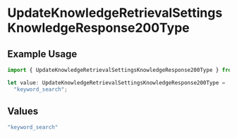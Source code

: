 # UpdateKnowledgeRetrievalSettingsKnowledgeResponse200Type

## Example Usage

```typescript
import { UpdateKnowledgeRetrievalSettingsKnowledgeResponse200Type } from "@orq-ai/node/models/operations";

let value: UpdateKnowledgeRetrievalSettingsKnowledgeResponse200Type =
  "keyword_search";
```

## Values

```typescript
"keyword_search"
```
